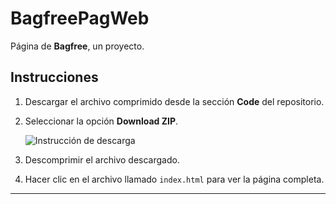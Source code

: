 # BagfreePagWeb
Página de **Bagfree**, un proyecto.

## Instrucciones
1. Descargar el archivo comprimido desde la sección **Code** del repositorio.
2. Seleccionar la opción **Download ZIP**.
   
   ![Instrucción de descarga](![imagen](https://github.com/user-attachments/assets/0b48abea-9203-4822-bcef-696f5bdfbc64)
) <!-- Inserta la ruta o URL de tu imagen aquí -->

3. Descomprimir el archivo descargado.
4. Hacer clic en el archivo llamado `index.html` para ver la página completa.

---

